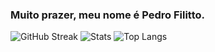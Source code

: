 ### Muito prazer, meu nome é Pedro Filitto.

![GitHub Streak](https://github-readme-streak-stats.herokuapp.com?user=pefilitto&theme=vision-friendly-dark&hide_border=false)
![Stats](https://github-readme-stats.vercel.app/api?username=pefilitto&layout=compact&theme=vision-friendly-dark&include_all_commits=true&count_private=true)
![Top Langs](https://github-readme-stats.vercel.app/api/top-langs/?username=pefilitto&layout=compact&theme=vision-friendly-dark)


